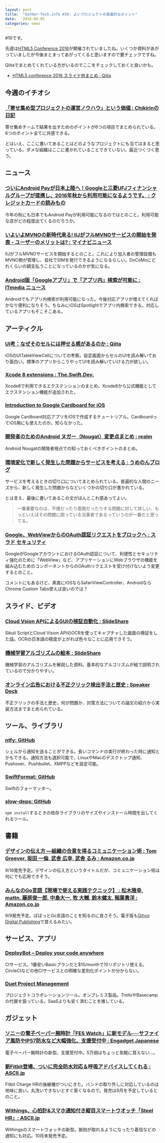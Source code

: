 ```yaml
---
layout: post
title:  "Gather-Tech.info #10: よいプロジェクトの普遍的なポイント"
date:   2016-09-05
categories: news
---
```


#10です。

先週は[HTML5 Conference 2016](http://events.html5j.org/conference/2016/9/)が開催されていましたね。いくつか資料があがっていましたが今後まとまってあがってくると思いますので要チェックですね。

Qiitaでまとめてくれている方がいるのでここをチェックしておくと良いかも。

- [HTML5 conference 2016 スライド他まとめ : Qiita](http://qiita.com/hidenorly/items/40ac3e9dbf757ce4df52)

## 今週のイチオシ

### [「寄せ集め型プロジェクトの運営ノウハウ」という価値 : Chikirinの日記](http://d.hatena.ne.jp/Chikirin/20160901)
寄せ集めチームで結果を出すためのポイントが6つの項目でまとめられている。6つのポイント全てに共感できる。

とはいえ、ここに書いてあることはどのようなプロジェクトにも当てはまると思っている。ダメな組織はここに書かれていることできていない。最近つくづく思う。


## ニュース

### [ついにAndroid Payが日本上陸へ！Googleと三菱UFJフィナンシャルグループが提携し、2016年秋から利用可能になるようです。 : クレジットカードの読みもの](http://cards.hateblo.jp/entry/android-pay-mufg/)
今年の秋にも日本でもAndroid Payが利用可能になるのではとのこと。利用可能な店がどの程度出てくるのだろうか。

### [いよいよMVNOの新時代来る\! IIJがフルMVNOサービスの開始を発表 \- ユーザーのメリットは? : マイナビニュース](http://news.mynavi.jp/articles/2016/08/31/iij_full_mvno/)
IIJがフルMVNOサービスを開始するとのこと。これにより加入者の管理設備もMVNO側が管理し、自社でSIMを発行できるようになるらしい。DoCoMoにどれくらいの額支払うことになっているのかが気になる。

### [Android版「Googleアプリ」で「アプリ内」検索が可能に : ITmedia ニュース](http://www.itmedia.co.jp/news/articles/1609/01/news096.html)
Androidでもアプリ内検索が利用可能になった。今後対応アプリが増えてくればかなり便利になりそう。ちなみにiOSはSpotlightでアプリ内検索できる。対応しているアプリもそこそこある。


## アーティクル

### [UI考：なぜそのセルには押せる感があるのか : Qiita](http://qiita.com/usagimaru/items/2ce0fff22ef993662c11)
iOSのUITableViewCellについての考察。設定画面からセルのUIを読み解いており面白い。標準のアプリからこうやってUIを読み解いていける力が欲しい。

### [Xcode 8 extensions : The\.Swift\.Dev\.](https://theswiftdev.com/2016/08/17/xcode-8-extensions/)
Xcode8で利用できるエクステンションのまとめ。Xcode8から公式機能としてエクステンション機能が追加された。

### [Introduction to Google Cardboard for iOS](https://www.raywenderlich.com/136692/introduction-google-cardboard-ios)
Google Cardboard対応アプリをiOSで作成するチュートリアル。CardboardってiOS用にも使えたのか。知らなかった。

### [開発者のためのAndroid ヌガー（Nougat）変更点まとめ : realm](https://realm.io/jp/news/android-nougat/)
Android Nougatの開発者視点での知っておくべきポイントのまとめ。

### [環境変化で新しく発生した問題からサービスを考える : うめのんブログ ](http://umenon.com/2016/08/31/newidea/)
サービスを考えるときの切り口についてまとめられている。普遍的な人間のニーズから、新しく発生した問題からなどいくつかの切り口が書かれている。

とは言え、最後に書いてあるこの文がほんとこれ感あってよい。

> 一番重要なのは、不便だったり面倒だったりする問題に対して詳しい、もっといえばその問題に困っている当事者であるっていうのが一番だと思ってる。

### [Google、WebViewからのOAuth認証リクエストをブロックへ : スラド セキュリティ](http://security.srad.jp/story/16/08/30/0636245/)
GoogleがGoogleアカウントにおけるOAuth認証について、利便性とセキュリティ強化のために「WebView」など、アプリケーションにWebブラウザの機能を組み込むためのコンポーネントからのOAuthリクエストを受け付けないよう変更するとのこと。

コメントにもあるけど、素直にiOSならSafariViewController、AndroidならChrome Custom Tabs使えば良いのでは？

## スライド、ビデオ

### [Cloud Vsion APIによるGUIの検証自動化 : SlideShare](http://www.slideshare.net/marcyterui/cloud-vsion-apigui)
Sikuli ScriptとCloud Vision APIのOCRを使ってキャプチャした画面の検証をした話。OCRの日本語の精度が上がれば色々なことに応用できそう。

### [機械学習アルゴリズムの絵本 : SlideShare](http://www.slideshare.net/HirokazuNishio/ss-65620579)
機械学習のアルゴリズムを解説した資料。基本的なアルゴリズムが絵で説明されているので分かりやすい。

### [オンライン広告における不正クリック検出手法と歴史 : Speaker Deck](https://speakerdeck.com/hagino3000/onrainguang-gao-niokerubu-zheng-kuritukujian-chu-shou-fa-toli-shi)
不正クリックの手法と歴史、何が問題か、対策方法についての論文の紹介から実装方法までまとめられている。


## ツール、ライブラリ

### [ntfy: GitHub](https://github.com/dschep/ntfy)
シェルから通知を送ることができる。長いコマンドの実行が終わった時に通知とかもできる。通知方法も選択可能で、LinuxやMacのデスクトップ通知、Pushover、Pushbullet、XMPPなどを設定可能。

### [SwiftFormat: GitHub](https://github.com/nicklockwood/SwiftFormat)
Swiftのフォーマッター。

### [slow\-deps: GitHub](https://github.com/nolanlawson/slow-deps)
`npm install`するときの依存ライブラリのサイズやインストール時間を出してくれるツール。

## 書籍

### [デザインの伝え方 ―組織の合意を得るコミュニケーション術 : Tom Greever, 坂田 一倫, 武舎 広幸, 武舎 るみ : Amazon\.co\.jp](http://amzn.to/2bBImMG)
9/16発売予定。デザインの伝え方というタイトルだが、コミュニケーション術は何にでも応用できそう。

### [みんなのGo言語【現場で使える実践テクニック】 : 松木雅幸, mattn, 藤原俊一郎, 中島大一, 牧 大輔, 鈴木健太, 稲葉貴洋 : Amazon\.co\.jp](http://amzn.to/2ch5wuM)
9/9発売予定。ぱぱっとGo言語のことを知るのに良さそう。電子版も[Gihyo Digital Publishing](https://gihyo.jp/dp/ebook/2016/978-4-7741-8420-3)で買えるみたい。


## サービス、アプリ

### [DeployBot – Deploy your code anywhere](https://deploybot.com/)
CIサービス。1番安いBasicプランだと$15/monthで10リポジトリ使える。CircleCIなどの他CIサービスとの明確な差別化ポイントが分からない。

### [Duet Project Management](https://duetapp.com/)
プロジェクトコラボレーションツール。オンプレミス製品。TrelloやBasecampの代替を狙っている。SaaSよりも安く済むことを推している。


## ガジェット

### [ソニーの電子ペーパー腕時計「FES Watch」に新モデル──サファイア風防やIP57防水など大幅強化、支援受付中 : Engadget Japanese](http://japanese.engadget.com/2016/08/29/fes-watch-ip57/)
電子ペーパー腕時計の新型。支援受付中。5万弱はちょっと気軽に買えない…。

### [新Fitbit登場、ついに完全防水対応＆呼吸アドバイスしてくれる : ASCII\.jp](http://ascii.jp/elem/000/001/219/1219767/)
Fitbit Charge HRの後継機がついにきた。バンドの取り外しに対応しているのは地味に良い。丸洗いできないとすぐ臭くなるので。発売は9月を予定しているとのこと。

### [Withings、心拍計&スマホ通知付き縦目スマートウオッチ「Steel HR」: ASCII.jp](http://ascii.jp/elem/000/001/220/1220788/)
Withingsのスマートウォッチの新型。脈拍が取れるようになったり着信などの通知にも対応。10月末発売予定。
